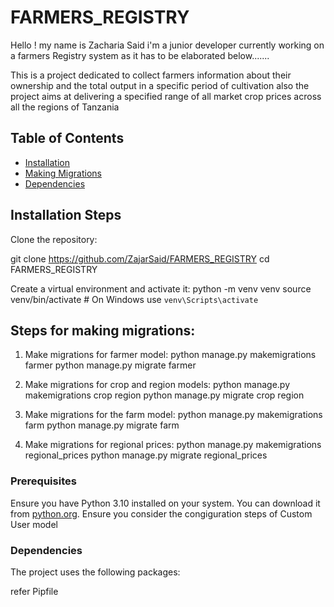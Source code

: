 # FARMERS_REGISTRY
Hello ! my name is Zacharia Said i'm a junior developer
currently working on a farmers Registry system as it has to be elaborated below.......


This is a project dedicated to collect farmers information about their ownership and the total output in a specific period of cultivation also the project aims at delivering a specified range of all market crop prices across all the regions of Tanzania

## Table of Contents

- [Installation](#installation)
- [Making Migrations](#making-migrations)
- [Dependencies](packages)

 ## Installation Steps
Clone the repository:

git clone https://github.com/ZajarSaid/FARMERS_REGISTRY
cd FARMERS_REGISTRY

 Create a virtual environment and activate it:
python -m venv venv
source venv/bin/activate  # On Windows use `venv\Scripts\activate`

## Steps for making migrations:
1. Make migrations for farmer model:
python manage.py makemigrations farmer
python manage.py migrate farmer

2. Make migrations for crop and region models:
python manage.py makemigrations crop region
python manage.py migrate crop region

3. Make migrations for the farm model:
python manage.py makemigrations farm
python manage.py migrate farm

4. Make migrations for regional prices:
python manage.py makemigrations regional_prices
python manage.py migrate regional_prices


### Prerequisites

Ensure you have Python 3.10 installed on your system. You can download it from [python.org](https://www.python.org/downloads/).
Ensure you consider the congiguration steps of Custom User model

### Dependencies

The project uses the following packages:

refer Pipfile
